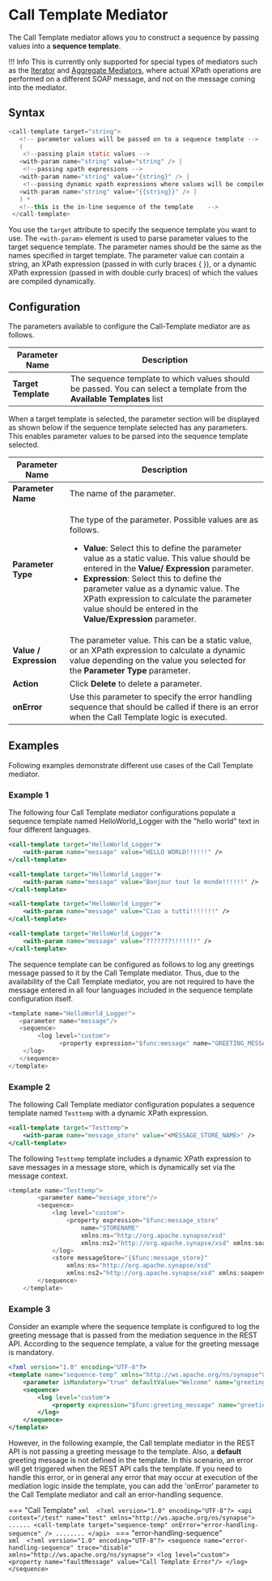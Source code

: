 # Call Template Mediator

The Call Template mediator allows you to construct a sequence by passing values into a **sequence template**.

!!! Info
    This is currently only supported for special types of mediators such as the [Iterator]({{base_path}}/reference/mediators/iterate-mediator) and [Aggregate Mediators]({{base_path}}/reference/mediators/aggregate-mediator), where actual XPath operations are performed on a different SOAP message, and not on the message coming into the mediator.

## Syntax

``` java
<call-template target="string">
   <!-- parameter values will be passed on to a sequence template -->
   (
    <!--passing plain static values -->
   <with-param name="string" value="string" /> |
    <!--passing xpath expressions -->
   <with-param name="string" value="{string}" /> |
    <!--passing dynamic xpath expressions where values will be compiled dynamically-->
   <with-param name="string" value="{{string}}" /> |
   ) *
   <!--this is the in-line sequence of the template    -->
 </call-template>
```

You use the `target` attribute to specify the sequence template you want to use. The `<with-param>` element is used to parse parameter values to the target sequence template. The parameter names should be the same as the names specified in target template. The parameter value can contain a string, an XPath expression (passed in with curly braces { }), or a dynamic XPath expression (passed in with double curly braces) of which the values are compiled dynamically.

## Configuration

The parameters available to configure the Call-Template mediator are as follows.

| Parameter Name      | Description                                                                                                             |
|---------------------|-------------------------------------------------------------------------------------------------------------------------|
| **Target Template** | The sequence template to which values should be passed. You can select a template from the **Available Templates** list |

When a target template is selected, the parameter section will be displayed as shown below if the sequence template selected has any parameters. This enables parameter values to be parsed into the sequence template selected.

<table>
<thead>
<tr class="header">
<th>Parameter Name</th>
<th>Description</th>
</tr>
</thead>
<tbody>
<tr class="odd">
<td><strong>Parameter Name</strong></td>
<td>The name of the parameter.</td>
</tr>
<tr class="even">
<td><strong>Parameter Type</strong></td>
<td><p>The type of the parameter. Possible values are as follows.</p>
<ul>
<li><strong>Value</strong>: Select this to define the parameter value as a static value. This value should be entered in the <strong>Value/ Expression</strong> parameter.</li>
<li><strong>Expression</strong>: Select this to define the parameter value as a dynamic value. The XPath expression to calculate the parameter value should be entered in the <strong>Value/Expression</strong> parameter.</li>
</ul></td>
</tr>
<tr class="odd">
<td><strong>Value / Expression</strong></td>
<td>The parameter value. This can be a static value, or an XPath expression to calculate a dynamic value depending on the value you selected for the <strong>Parameter Type</strong> parameter.</td>
</tr>
<tr class="even">
<td><strong>Action</strong></td>
<td>Click <strong>Delete</strong> <strong></strong> to delete a parameter.</td>
</tr>
<tr>
  <td>
    <b>onError</b>
  </td>
  <td>
    Use this parameter to specify the error handling sequence that should be called if there is an error when the Call Template logic is executed.
</tr>
</tbody>
</table>

## Examples

Following examples demonstrate different use cases of the Call Template mediator.

### Example 1

The following four Call Template mediator configurations populate a
sequence template named HelloWorld_Logger with the "hello world" text
in four different languages.

``` xml
<call-template target="HelloWorld_Logger">
    <with-param name="message" value="HELLO WORLD!!!!!!" />
</call-template>
```

``` xml
<call-template target="HelloWorld_Logger">
    <with-param name="message" value="Bonjour tout le monde!!!!!!" />
</call-template>
```

``` xml
<call-template target="HelloWorld_Logger">
    <with-param name="message" value="Ciao a tutti!!!!!!!" />
</call-template>
```

``` xml
<call-template target="HelloWorld_Logger">
    <with-param name="message" value="???????!!!!!!!" />
</call-template>
```

The sequence template can be configured as follows to log any greetings
message passed to it by the Call Template mediator. Thus, due to the
availability of the Call Template mediator, you are not required to have
the message entered in all four languages included in the sequence
template configuration itself.

``` java
<template name="HelloWorld_Logger">
   <parameter name="message"/>
   <sequence>
        <log level="custom">
              <property expression="$func:message" name="GREETING_MESSAGE"/>
    </log>
   </sequence>
</template>
```

### Example 2

The following Call Template mediator configuration populates a sequence template named `Testtemp` with a dynamic XPath expression.

``` xml
<call-template target="Testtemp">
    <with-param name="message_store" value="<MESSAGE_STORE_NAME>" />
</call-template>
```

The following `Testtemp` template includes a dynamic XPath expression to save messages in a message store, which is
dynamically set via the message context.

``` java
<template name="Testtemp">
        <parameter name="message_store"/>
        <sequence>
            <log level="custom">
                <property expression="$func:message_store"
                    name="STORENAME"
                    xmlns:ns="http://org.apache.synapse/xsd"
                    xmlns:ns2="http://org.apache.synapse/xsd" xmlns:soapenv="http://www.w3.org/2003/05/soap-envelope"/>
            </log>
            <store messageStore="{$func:message_store}"
                xmlns:ns="http://org.apache.synapse/xsd"
                xmlns:ns2="http://org.apache.synapse/xsd" xmlns:soapenv="http://www.w3.org/2003/05/soap-envelope"/>
        </sequence>
    </template>
```

### Example 3

Consider an example where the sequence template is configured to log the greeting message that is passed from the mediation sequence in the REST API. According to the sequence template, a value for the greeting message is mandatory. 

```xml
<?xml version="1.0" encoding="UTF-8"?>
<template name="sequence-temp" xmlns="http://ws.apache.org/ns/synapse">
    <parameter isMandatory="true" defaultValue="Welcome" name="greeting_message"/>
    <sequence>
        <log level="custom">
            <property expression="$func:greeting_message" name="greeting"/>
        </log>
    </sequence>
</template>
```

However, in the following example, the Call template mediator in the REST API is not passing a greeting message to the template. Also, a <b>default</b> greeting message is not defined in the template. In this scenario, an error will get triggered when the REST API calls the template. If you need to handle this error, or in general any error that may occur at execution of the mediation logic inside the template, you can add the 'onError' parameter to the Call Template mediator and call an error-handling sequence.

=== "Call Template"
    ```xml 
    <?xml version="1.0" encoding="UTF-8"?>
    <api context="/test" name="test" xmlns="http://ws.apache.org/ns/synapse">
        ......
          <call-template target="sequence-temp" onError="error-handling-sequence" />
        ........
    </api>
    ```
=== "error-handling-sequence"     
    ```xml 
    <?xml version="1.0" encoding="UTF-8"?>
    <sequence name="error-handling-sequence" trace="disable" xmlns="http://ws.apache.org/ns/synapse">
        <log level="custom">
            <property name="faultMessage" value="Call Template Error"/>
        </log>
    </sequence>
    ```